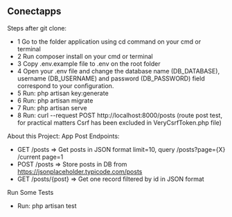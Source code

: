 
## Conectapps
Steps after git clone: 
- 1 Go to the folder application using cd command on your cmd or terminal
- 2 Run composer install on your cmd or terminal
- 3 Copy .env.example file to .env on the root folder
- 4 Open your .env file and change the database name (DB_DATABASE), username (DB_USERNAME) and password (DB_PASSWORD) field correspond to your configuration.
- 5 Run: php artisan key:generate
- 6 Run: php artisan migrate
- 7 Run: php artisan serve
- 8 Run: curl --request POST http://localhost:8000/posts (route post test, for practical matters Csrf has been excluded in VeryCsrfToken.php file)

About this Project:
App Post Endpoints:
- GET /posts => Get posts in JSON format limit=10, query /posts?page={X} /current page=1
- POST /posts => Store posts in DB from https://jsonplaceholder.typicode.com/posts
- GET /posts/{post} => Get one record filtered by id in JSON format

Run Some Tests
- Run: php artisan test





